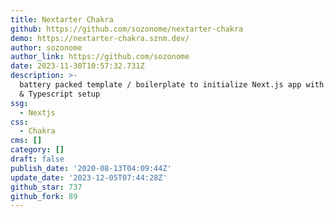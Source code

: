 ```yaml
---
title: Nextarter Chakra
github: https://github.com/sozonome/nextarter-chakra
demo: https://nextarter-chakra.sznm.dev/
author: sozonome
author_link: https://github.com/sozonome
date: 2023-11-30T10:57:32.731Z
description: >-
  battery packed template / boilerplate to initialize Next.js app with Chakra UI
  & Typescript setup
ssg:
  - Nextjs
css:
  - Chakra
cms: []
category: []
draft: false
publish_date: '2020-08-13T04:09:44Z'
update_date: '2023-12-05T07:44:28Z'
github_star: 737
github_fork: 89
---
```

